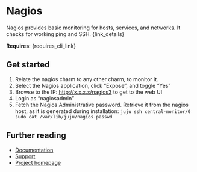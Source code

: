# Nagios

Nagios provides basic monitoring for hosts, services, and networks. It checks for working ping and SSH. {link_details}

**Requires**: {requires_cli_link}

## Get started

1. Relate the nagios charm to any other charm, to monitor it. 
2. Select the Nagios application, click “Expose”, and toggle “Yes”
3. Browse to the IP: http://x.x.x.x/nagios3 to get to the web UI
4. Login as “nagiosadmin”
5. Fetch the Nagios Administrative password. Retrieve it from the nagios host, as it is generated during installation: 
 `juju ssh central-monitor/0 sudo cat /var/lib/juju/nagios.passwd`

## Further reading

- [Documentation](http://www.nagios.org/documentation)
- [Support](https://www.nagios.org/support/)
- [Project homepage](https://launchpad.net/nagios-charm)